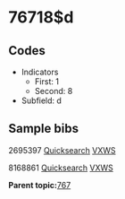 # 76718$d

## Codes

-   Indicators
    -   First: 1
    -   Second: 8
-   Subfield: d

## Sample bibs

2695397 [Quicksearch](https://search.library.yale.edu/catalog/2695397) [VXWS](http://prodorbis.library.yale.edu:7014/vxws/GetHoldingsService?bibId=2695397)

8168861 [Quicksearch](https://search.library.yale.edu/catalog/8168861) [VXWS](http://prodorbis.library.yale.edu:7014/vxws/GetHoldingsService?bibId=8168861)

**Parent topic:**[767](../../tags/767/767.md)

